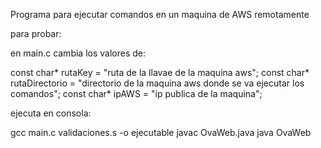  Programa para ejecutar comandos en un maquina de AWS remotamente

 para probar:

 en main.c cambia los valores de:

  const char* rutaKey = "ruta de la llavae de la maquina aws";
  const char* rutaDirectorio = "directorio de la maquina aws donde se va ejecutar los comandos";
  const char* ipAWS = "ip publica de la maquina";

 ejecuta en consola:

 gcc main.c validaciones.s  -o ejecutable
 javac OvaWeb.java
 java OvaWeb
